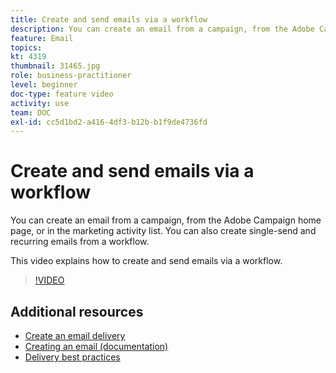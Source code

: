 ```yaml
---
title: Create and send emails via a workflow
description: You can create an email from a campaign, from the Adobe Campaign home page, or in the marketing activity list. You can also create single-send and recurring emails from a workflow. This video explains how to create an email delivery from the homepage.
feature: Email
topics: 
kt: 4319
thumbnail: 31465.jpg
role: business-practitioner
level: beginner
doc-type: feature video
activity: use
team: DOC
exl-id: cc5d1bd2-a416-4df3-b12b-b1f9de4736fd
---
```

# Create and send emails via a workflow

You can create an email from a campaign, from the Adobe Campaign home page, or in the marketing activity list. You can also create single-send and recurring emails from a workflow.

This video explains how to create and send emails via a workflow.

>[!VIDEO](https://video.tv.adobe.com/v/31465?quality=12)

## Additional resources

* [Create an email delivery](/help/communication-channels/email/create-email-from-homepage.md)
* [Creating an email (documentation)](https://docs.adobe.com/content/help/en/campaign-standard/using/communication-channels/email-messages/creating-an-email.html)
* [Delivery best practices](https://docs.campaign.adobe.com/doc/standard/getting_started/en/ACS_DeliveryBestPractices.html)
